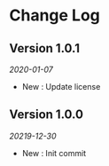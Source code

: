 Change Log
==========

## Version 1.0.1

_2020-01-07_

 * New : Update license


## Version 1.0.0

_20219-12-30_

 * New : Init commit